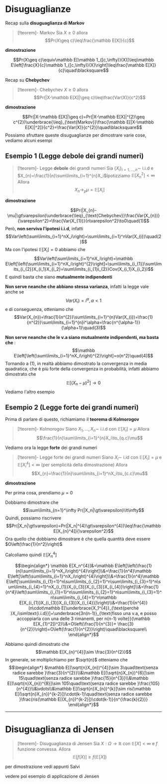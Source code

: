 # Disuguaglianze

Recap sulla **disuguaglianza di Markov**

>[!teorem]- Markov
>Sia $X\geq0$ allora $$Pr(X\geq c)\leq\frac{\mathbb E[X]}{c}$$

**dimostrazione**

$$Pr(X\geq c)\equiv\mathbb E[\mathbb 1_{[c,\infty)}(X)]\leq\mathbb E\left[\frac{X}{c}\mathbb 1_{[c,\infty)}(X)\right]\leq\frac{\mathbb E[X]}{c}\quad\blacksquare$$

Recap su **Chebychev**

>[!teorem]- Chebychev
>$X\geq0$ allora $$Pr(|X-\mathbb E[X]|\geq c)\leq\frac{Var(X)}{c^2}$$

**dimostrazione**

$$Pr(|X-\mathbb E[X]|\geq c)=Pr(|X-\mathbb E[X]|^{2}\geq c^{2})\underbrace{\leq}_{\text{Markov}}\frac{\mathbb E[|X-\mathbb E[X]|^2]}{c^2}=\frac{Var(X)}{c^{2}}\quad\blacksquare$$
Possiamo sfruttare queste disuguaglianze per dimostrare varie cose, vediamo alcuni esempi

## Esempio 1 (Legge debole dei grandi numeri)

>[!teorem]- Legge **debole** dei grandi numeri
>Sia $\{X_{i}\}_{i=1,\dots,n}\sim$ i.i.d e $X_{n}=\frac{1}{n}\sum\limits_{i=1}^{n}X_i$Ipotizziamo $\mathbb E[X_n^{2}]\lt\infty$
>Allora $$X_{n}\to_{p}\mu=\mathbb E[X_i]$$

**dimostrazione**

$$Pr(|X_{n}-\mu|\gt\varepsilon)\underbrace{\leq}_{\text{Chebychev}}\frac{Var(X_{n})}{\varepsilon^2}=\frac{Var(X_{1})}{n\varepsilon^2}\to0\quad(1)$$
Però, **non serviva l'ipotesi i.i.d**, infatti 
$$Var\left(\sum\limits_{i=1}^nX_i\right)=\sum\limits_{i=1}^nVar(X_{i})\quad(2)$$
Ma con l'ipotesi $\mathbb E[X_i]=0$ abbiamo che $$Var\left(\sum\limits_{i=1}^nX_i\right)=\mathbb E\left[\left(\sum\limits_{i=1}^nX_i\right)^{2}\right]=\sum\limits_{i_{1}}\sum\limits_{i_{2}}X_{i_1}X_{i_2}=\sum\limits_{i_{1}i_{2}}Cov(X_{i_1}X_{i_2})$$
E quindi basta che siano **mutualmente indipendenti**

**Non serve neanche che abbiano stessa varianza**, infatti la legge vale anche se $$Var(X_i)=i^{\alpha},\alpha\lt1$$
e di conseguenza, otteniamo che 
$$Var(X_{n})=\frac{1}{n^{2}}\sum\limits_{i=1}^{n}Var(X_{i})=\frac{1}{n^{2}}\sum\limits_{i=1}^{n}i^\alpha=\frac{n^{\alpha-1}}{\alpha+1}\quad(3)$$

**Non serve neanche che le v.a siano mutualmente indipendenti, ma basta che** : $$\mathbb E\left[\left(\sum\limits_{i=1}^nX_i\right)^{2}\right]=o(n^2)\quad(4)$$
Tornando a $(1)$, in realtà abbiamo dimostrato la convergenza in media quadratica, che è più forte della convergenza in probabilità, infatti abbiamo dimostrato che $$\mathbb E[(X_{n}-\mu)^2]\to0$$
Vediamo l'altro esempio
## Esempio 2 (Legge forte dei grandi numeri)

Prima di parlare di questo, richiamiamo il **teorema di Kolmorogov**

>[!teorem]- Kolmorogov
>Siano $X_1,\dots,X_n\sim$ i.i.d con $\mathbb E[X_i]=\mu$
>Allora $$\frac{1}{n}\sum\limits_{i=1}^{n}X_i\to_{q.c}\mu$$

Vediamo ora la legge **forte** dei grandi numeri

>[!teorem]- Legge forte dei grandi numeri
>Siano $X_{i}\sim$ i.id con $\mathbb E[X_i]=\mu$ e $\mathbb E[X_{i}^4]\lt\infty$ (per semplicità della dimostrazione)
>Allora $$X_{n}=\frac{1}{n}\sum\limits_{i=1}^nX_i\to_{c.c}\mu$$

**dimostrazione**

Per prima cosa, prendiamo $\mu=0$

Dobbiamo dimostrare che $$\sum\limits_{n=1}^\infty Pr(|X_n|\gt\varepsilon)\lt\infty$$
Quindi, possiamo riscrivere
$$Pr(|X_n|\gt\varepsilon)=Pr(|X_n|^{4}\gt\varepsilon^{4})\leq\frac{\mathbb E[X_{n}^4]}{\varepsilon^2}$$
Ora quello che dobbiamo dimostrare è che quella quantità deve essere $O\left(\frac{1}{n^2}\right)$

Calcoliamo quindi $\mathbb E[X_n^{4}]$

$$\begin{align*}
\mathbb E[X_n^{4}]&=\mathbb E\left[\left(\frac{1}{n}\sum\limits_{i=1}^nX_i\right)^{4}\right]\\&=\frac{1}{n^4}\mathbb E\left[\left(\sum\limits_{i=1}^nX_i\right)^{4}\right]\\&=\frac{1}{n^4}\mathbb E\left[\sum\limits_{i_{1}=1}^n\sum\limits_{i_{2}=1}^n\sum\limits_{i_{3}=1}^n\sum\limits_{i_{4}=1}^nX_{i_{1}}X_{i_{3}}X_{i_{3}}X_{i_{4}}\right]\\&=\frac{1}{n^4}\left(\sum\limits_{i_{1}=1}^n\sum\limits_{i_{2}=1}^n\sum\limits_{i_{3}=1}^n\sum\limits_{i_{4}=1}^n\mathbb E[X_{i_{1}}X_{i_{3}}X_{i_{3}}X_{i_{4}}]\right)\\&=\frac{1}{n^{4}}(n\cdot\mathbb E[\underbrace{X_1^{4}}_{\text{perchè }X_i\sim\text{i.i.d}}]+\underbrace{3n(n-1)}_{\text{fisso una v.a, e posso accoppiarla con una delle 3 rimanenti, per n(n-1) volte}}(\mathbb E[X_{1}^2])^2)\\&=O\left(\frac{1}{n^{3}}+ \frac{3}{n^{2}}\right)=O\left(\frac{1}{n^{2}}\right)\quad\blacksquare\\
\end{align*}$$

Abbiamo quindi dimostrato che $$\mathbb E[X_{n}^{4}]\sim \frac{3}{n^{2}}$$
In generale, se moltiplichiamo per $\sqrt{n}$ otteniamo che 
$$\begin{align*}
&\mathbb E[(\sqrt{n}X_{n})^{4}]\sim 3\quad\text{senza radice sarebbe }\frac{3}{n^{2}}\\&\mathbb E[(\sqrt{n}X_{n})^{6}]\sim 15\quad\text{senza radice sarebbe }\frac{15}{n^{3}}\\&\mathbb E[(\sqrt{n}X_{n})^{8}]\sim 105\quad\text{senza radice sarebbe }\frac{105}{n^{4}}\\&\vdots\\&\mathbb E[(\sqrt{n}X_{n})^{k}]\sim ris(\mathbb E[(\sqrt{n}X_{n})^{k-2}])\cdot(k-1)\quad\text{senza radice sarebbe }\frac{ris(\mathbb E[(X_{n})^{k-2}])\cdot(k-1)}{n^{\frac{k}{2}}}
\end{align*}$$

---
# Disuguaglianza di Jensen

>[!teorem]- Disuguaglianza di Jensen
>Sia $X:\Omega\to\mathbb R$ con $\mathbb E[X]\lt\infty$ e $f$ funzione convessa.
>Allora $$\mathbb E[f(X)]\geq f(\mathbb E[X])$$

per dimostrazione vedi appunti Salvi

vedere poi esempio di applicazione di Jensen



